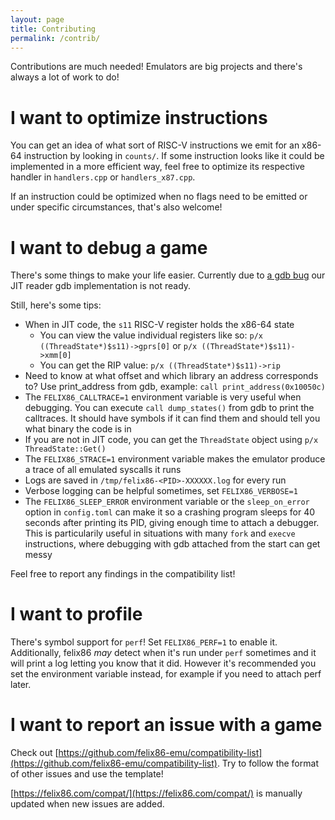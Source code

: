 ```yaml
---
layout: page
title: Contributing
permalink: /contrib/
---
```


Contributions are much needed! Emulators are big projects and there's always a lot of work to do!

# I want to optimize instructions
You can get an idea of what sort of RISC-V instructions we emit for an x86-64 instruction by looking in `counts/`. If some instruction looks like it could be implemented in a more efficient way, feel free to optimize its respective handler in `handlers.cpp` or `handlers_x87.cpp`.

If an instruction could be optimized when no flags need to be emitted or under specific circumstances, that's also welcome!

# I want to debug a game
There's some things to make your life easier.
Currently due to [a gdb bug](https://sourceware.org/bugzilla/show_bug.cgi?id=32248) our JIT reader gdb implementation is not ready.

Still, here's some tips:
- When in JIT code, the `s11` RISC-V register holds the x86-64 state
  - You can view the value individual registers like so: `p/x ((ThreadState*)$s11)->gprs[0]` or `p/x ((ThreadState*)$s11)->xmm[0]`
  - You can get the RIP value: `p/x ((ThreadState*)$s11)->rip`
- Need to know at what offset and which library an address corresponds to? Use print_address from gdb, example: `call print_address(0x10050c)`
- The `FELIX86_CALLTRACE=1` environment variable is very useful when debugging. You can execute `call dump_states()` from gdb to print the calltraces. It should have symbols if it can find them and should tell you what binary the code is in
- If you are not in JIT code, you can get the `ThreadState` object using `p/x ThreadState::Get()`
- The `FELIX86_STRACE=1` environment variable makes the emulator produce a trace of all emulated syscalls it runs
- Logs are saved in `/tmp/felix86-<PID>-XXXXXX.log` for every run
- Verbose logging can be helpful sometimes, set `FELIX86_VERBOSE=1`
- The `FELIX86_SLEEP_ERROR` environment variable or the `sleep_on_error` option in `config.toml` can make it so a crashing program sleeps for 40 seconds after printing its PID, giving enough time to attach a debugger. This is particularily useful in situations with many `fork` and `execve` instructions, where debugging with gdb attached from the start can get messy

Feel free to report any findings in the compatibility list!

# I want to profile
There's symbol support for `perf`!
Set `FELIX86_PERF=1` to enable it. Additionally, felix86 *may* detect when it's run under `perf` sometimes and it will print a log letting you know that it did. However it's recommended you set the environment variable instead, for example if you need to attach perf later.

# I want to report an issue with a game
Check out [https://github.com/felix86-emu/compatibility-list](https://github.com/felix86-emu/compatibility-list). Try to follow the format of other issues and use the template!

[https://felix86.com/compat/](https://felix86.com/compat/) is manually updated when new issues are added.
